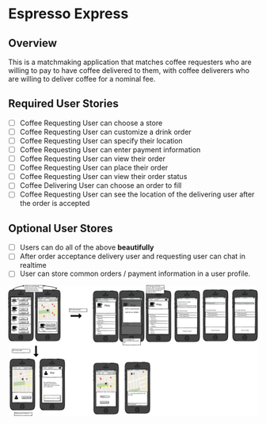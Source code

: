 # Espresso Express

## Overview

This is a matchmaking application that matches coffee requesters who are willing to pay to have coffee delivered to them, with coffee deliverers who are willing to deliver coffee for a nominal fee.

## Required User Stories

* [ ] Coffee Requesting User can choose a store
* [ ] Coffee Requesting User can customize a drink order
* [ ] Coffee Requesting User can specify their location
* [ ] Coffee Requesting User can enter payment information
* [ ] Coffee Requesting User can view their order
* [ ] Coffee Requesting User can place their order
* [ ] Coffee Requesting User can view their order status
* [ ] Coffee Delivering User can choose an order to fill
* [ ] Coffee Requesting User can see the location of the delivering user after the order is accepted

## Optional User Stores

* [ ] Users can do all of the above  **beautifully**
* [ ] After order acceptance delivery user and requesting user can chat in realtime
* [ ] User can store common orders / payment information in a user profile.

<img src='mockup.png' title='Video Walkthrough' width='' alt='Video Walkthrough' />
